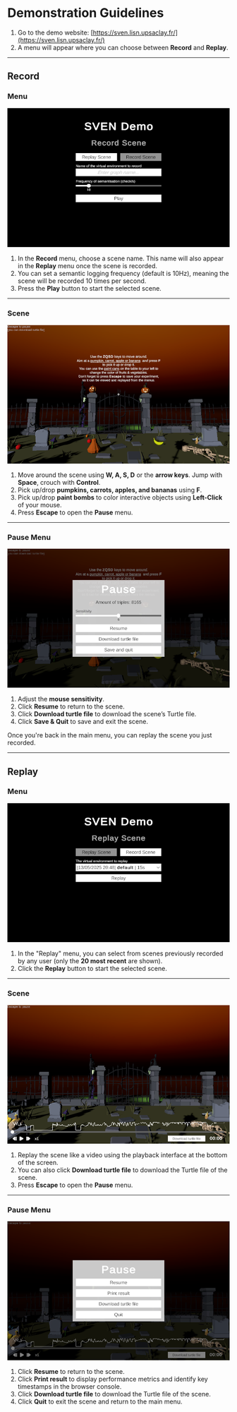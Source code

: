 # Demonstration Guidelines

1. Go to the demo website: [https://sven.lisn.upsaclay.fr/](https://sven.lisn.upsaclay.fr/)
2. A menu will appear where you can choose between **Record** and **Replay**.

---

## Record

### Menu

![Record Menu](./Assets/com.nsaintl.sven/Documentation~/record-menu.png)

1. In the **Record** menu, choose a scene name. This name will also appear in the **Replay** menu once the scene is recorded.
2. You can set a semantic logging frequency (default is 10Hz), meaning the scene will be recorded 10 times per second.
3. Press the **Play** button to start the selected scene.

---

### Scene

![Record Scene](./Assets/com.nsaintl.sven/Documentation~/record-scene.png)

1. Move around the scene using **W, A, S, D** or the **arrow keys**. Jump with **Space**, crouch with **Control**.
2. Pick up/drop **pumpkins, carrots, apples, and bananas** using **F**.
3. Pick up/drop **paint bombs** to color interactive objects using **Left-Click** of your mouse.
4. Press **Escape** to open the **Pause** menu.

---

### Pause Menu

![Record Scene Pause](./Assets/com.nsaintl.sven/Documentation~/record-scene-pause.png)

1. Adjust the **mouse sensitivity**.
2. Click **Resume** to return to the scene.
3. Click **Download turtle file** to download the scene’s Turtle file.
4. Click **Save & Quit** to save and exit the scene.

Once you're back in the main menu, you can replay the scene you just recorded.

---

## Replay

### Menu

![Replay Menu](./Assets/com.nsaintl.sven/Documentation~/replay-menu.png)

1. In the "Replay" menu, you can select from scenes previously recorded by any user (only the **20 most recent** are shown).
2. Click the **Replay** button to start the selected scene.

---

### Scene

![Replay Scene](./Assets/com.nsaintl.sven/Documentation~/replay-scene.png)

1. Replay the scene like a video using the playback interface at the bottom of the screen.
2. You can also click **Download turtle file** to download the Turtle file of the scene.
3. Press **Escape** to open the **Pause** menu.

---

### Pause Menu

![Replay Scene Pause](./Assets/com.nsaintl.sven/Documentation~/replay-scene-pause.png)

1. Click **Resume** to return to the scene.
2. Click **Print result** to display performance metrics and identify key timestamps in the browser console.
3. Click **Download turtle file** to download the Turtle file of the scene.
4. Click **Quit** to exit the scene and return to the main menu.
